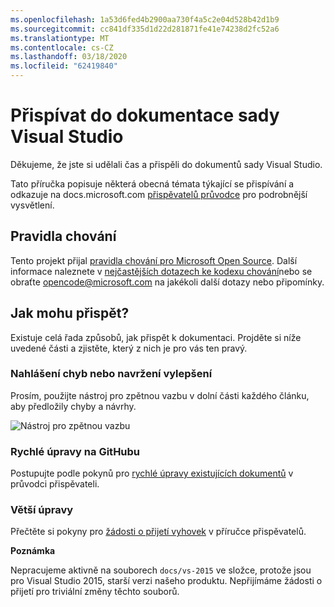 ```yaml
---
ms.openlocfilehash: 1a53d6fed4b2900aa730f4a5c2e04d528b42d1b9
ms.sourcegitcommit: cc841df335d1d22d281871fe41e74238d2fc52a6
ms.translationtype: MT
ms.contentlocale: cs-CZ
ms.lasthandoff: 03/18/2020
ms.locfileid: "62419840"
---
```

# <a name="contribute-to-visual-studio-documentation"></a>Přispívat do dokumentace sady Visual Studio

Děkujeme, že jste si udělali čas a přispěli do dokumentů sady Visual Studio.

Tato příručka popisuje některá obecná témata týkající se přispívání a odkazuje na docs.microsoft.com [přispěvatelů průvodce](https://docs.microsoft.com/contribute) pro podrobnější vysvětlení.

## <a name="code-of-conduct"></a>Pravidla chování

Tento projekt přijal [pravidla chování pro Microsoft Open Source](https://opensource.microsoft.com/codeofconduct/). Další informace naleznete v [nejčastějších dotazech ke kodexu chování](https://opensource.microsoft.com/codeofconduct/faq/)nebo se obraťte [opencode@microsoft.com](mailto:opencode@microsoft.com) na jakékoli další dotazy nebo připomínky.

## <a name="how-can-i-contribute"></a>Jak mohu přispět?

Existuje celá řada způsobů, jak přispět k dokumentaci. Projděte si níže uvedené části a zjistěte, který z nich je pro vás ten pravý.

### <a name="report-bugs-or-suggest-enhancements"></a>Nahlášení chyb nebo navržení vylepšení

Prosím, použijte nástroj pro zpětnou vazbu v dolní části každého článku, aby předložily chyby a návrhy.

![Nástroj pro zpětnou vazbu](media/feedback-tool.png)

### <a name="quick-edit-in-github"></a>Rychlé úpravy na GitHubu

Postupujte podle pokynů pro [rychlé úpravy existujících dokumentů](https://docs.microsoft.com/contribute/#quick-edits-to-existing-documents) v průvodci přispěvateli.

### <a name="larger-edits"></a>Větší úpravy

Přečtěte si pokyny pro [žádosti o přijetí vyhovek](https://docs.microsoft.com/contribute/how-to-write-workflows-major#pull-request-processing) v příručce přispěvatelů.

**Poznámka**

Nepracujeme aktivně na souborech `docs/vs-2015` ve složce, protože jsou pro Visual Studio 2015, starší verzi našeho produktu. Nepřijímáme žádosti o přijetí pro triviální změny těchto souborů.
